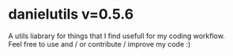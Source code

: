 # danielutils v=0.5.6
A utils liabrary for things that I find usefull for my coding workflow.\
Feel free to use and / or contribute / improve my code :)